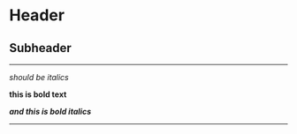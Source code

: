 # Header
## Subheader

---

_should be italics_

__this is bold text__

___and this is bold italics___

---
